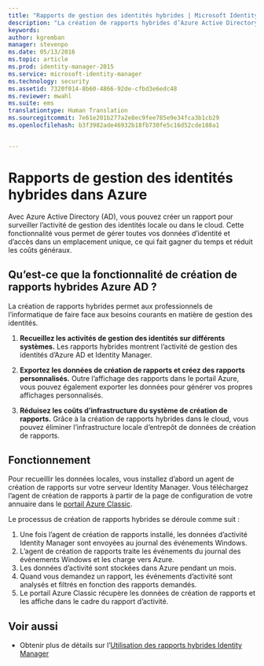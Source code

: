 ```yaml
---
title: "Rapports de gestion des identités hybrides | Microsoft Identity Manager"
description: "La création de rapports hybrides d’Azure Active Directory vous permet de créer des rapports personnalisés qui incluent les événements cloud et les événements sur site."
keywords: 
author: kgremban
manager: stevenpo
ms.date: 05/13/2016
ms.topic: article
ms.prod: identity-manager-2015
ms.service: microsoft-identity-manager
ms.technology: security
ms.assetid: 7320f014-8b60-4866-92de-cfbd3e6edc48
ms.reviewer: mwahl
ms.suite: ems
translationtype: Human Translation
ms.sourcegitcommit: 7e61e201b277a2e8ec9fee785e9e34fca3b1cb29
ms.openlocfilehash: b3f3982ade46932b18fb730fe5c16d52cde188a1


---
```


# Rapports de gestion des identités hybrides dans Azure
Avec Azure Active Directory (AD), vous pouvez créer un rapport pour surveiller l’activité de gestion des identités locale ou dans le cloud. Cette fonctionnalité vous permet de gérer toutes vos données d’identité et d’accès dans un emplacement unique, ce qui fait gagner du temps et réduit les coûts généraux.

## Qu’est-ce que la fonctionnalité de création de rapports hybrides Azure AD ?
La création de rapports hybrides permet aux professionnels de l’informatique de faire face aux besoins courants en matière de gestion des identités.

1. **Recueillez les activités de gestion des identités sur différents systèmes.** Les rapports hybrides montrent l’activité de gestion des identités d’Azure AD et Identity Manager.

2. **Exportez les données de création de rapports et créez des rapports personnalisés.** Outre l’affichage des rapports dans le portail Azure, vous pouvez également exporter les données pour générer vos propres affichages personnalisés.

3. **Réduisez les coûts d’infrastructure du système de création de rapports.** Grâce à la création de rapports hybrides dans le cloud, vous pouvez éliminer l’infrastructure locale d’entrepôt de données de création de rapports.

## Fonctionnement

Pour recueillir les données locales, vous installez d’abord un agent de création de rapports sur votre serveur Identity Manager. Vous téléchargez l’agent de création de rapports à partir de la page de configuration de votre annuaire dans le [portail Azure Classic](https://manage.windowsazure.com/).

Le processus de création de rapports hybrides se déroule comme suit :
1. Une fois l’agent de création de rapports installé, les données d’activité Identity Manager sont envoyées au journal des événements Windows.
2. L’agent de création de rapports traite les événements du journal des événements Windows et les charge vers Azure.
3. Les données d’activité sont stockées dans Azure pendant un mois.
4. Quand vous demandez un rapport, les événements d’activité sont analysés et filtrés en fonction des rapports demandés.
5. Le portail Azure Classic récupère les données de création de rapports et les affiche dans le cadre du rapport d’activité.

## Voir aussi
- Obtenir plus de détails sur l’[Utilisation des rapports hybrides Identity Manager](/microsoft-identity-manager/deploy-use/working-with-identity-manager-hybrid-reporting)



<!--HONumber=Jun16_HO4-->


